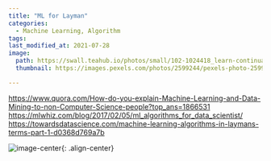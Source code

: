 ```yaml
---
title: "ML for Layman"
categories:
  - Machine Learning, Algorithm
tags:
last_modified_at: 2021-07-28
image: 
  path: https://swall.teahub.io/photos/small/102-1024418_learn-continually-learn-to-learn-quotes.jpg?w=500&h=100&fit=scale
  thumbnail: https://images.pexels.com/photos/2599244/pexels-photo-2599244.jpeg?auto=compress&cs=tinysrgb&dpr=1&w=500 

---
```

https://www.quora.com/How-do-you-explain-Machine-Learning-and-Data-Mining-to-non-Computer-Science-people?top_ans=1866531
https://mlwhiz.com/blog/2017/02/05/ml_algorithms_for_data_scientist/
https://towardsdatascience.com/machine-learning-algorithms-in-laymans-terms-part-1-d0368d769a7b

![image-center](https://imgs.xkcd.com/comics/machine_learning_2x.png){: .align-center}
